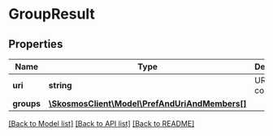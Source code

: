 # GroupResult

## Properties
Name | Type | Description | Notes
------------ | ------------- | ------------- | -------------
**uri** | **string** | URI of the concept | 
**groups** | [**\SkosmosClient\Model\PrefAndUriAndMembers[]**](PrefAndUriAndMembers.md) |  | 

[[Back to Model list]](../README.md#documentation-for-models) [[Back to API list]](../README.md#documentation-for-api-endpoints) [[Back to README]](../README.md)


